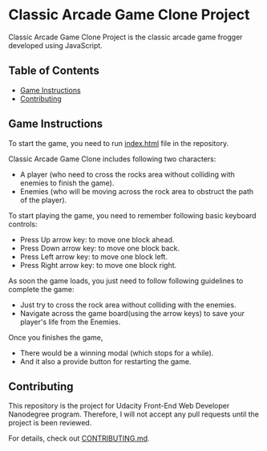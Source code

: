# Classic Arcade Game Clone Project

Classic Arcade Game Clone Project is the classic arcade game frogger developed using JavaScript.

## Table of Contents

-   [Game Instructions](#game-instructions)
-   [Contributing](#contributing)

## Game Instructions

To start the game, you need to run [index.html](index.html) file in the repository.

Classic Arcade Game Clone includes following two characters:

-   A player (who need to cross the rocks area without colliding
    with enemies to finish the game).
-   Enemies (who will be moving across the rock area to obstruct the path of the player).

To start playing the game, you need to remember following basic keyboard controls:

-   Press Up arrow key: to move one block ahead.
-   Press Down arrow key: to move one block back.
-   Press Left arrow key: to move one block left.
-   Press Right arrow key: to move one block right.

As soon the game loads, you just need to follow following guidelines to complete the game:

-   Just try to cross the rock area without colliding with the enemies.
-   Navigate across the game board(using the arrow keys) to save your player's life from the Enemies.

Once you finishes the game,

-   There would be a winning modal (which stops for a while).
-   And it also a provide button for restarting the game.

## Contributing

This repository is the project for Udacity Front-End Web Developer Nanodegree program. Therefore, I will not accept any pull requests until the project is been reviewed.

For details, check out [CONTRIBUTING.md](CONTRIBUTING.md).

